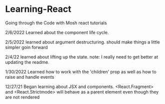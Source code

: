 # Learning-React

Going through the Code with Mosh react tutorials

2/6/2022 Learned about the component life cycle.

2/5/2022 learned about argument destructuring. should make things a little simpler goin forward

2/4/22 learned about lifting up the state.  note: I really need to get better at updating the readme.

1/30/2022 Learned how to work with the 'children' prop as well as how to raise and handle events

12/27/21 Began learning about JSX and components.  <React.Fragment> and <React.Strictmode> will behave as a parent element even though they are not rendered
